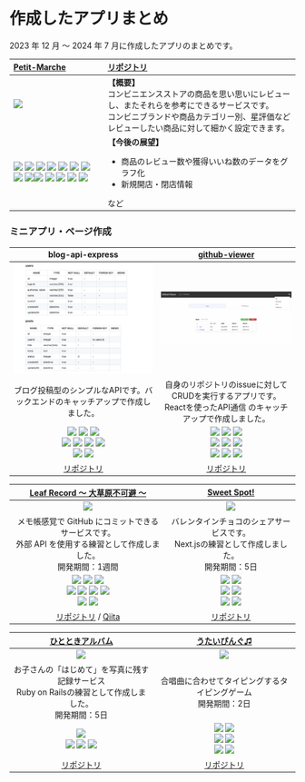 # 作成したアプリまとめ

2023 年 12 月 ～ 2024 年 7 月に作成したアプリのまとめです。

| <a href="" target="_blank">Petit-Marche</a> | <a href="https://github.com/tatsuya1981/Petit-Marche" target="_blank" >リポジトリ</a> |
| :-- | :-- |
| <img src="./img/petitmarche.png" width="450px" /> | **【概要】** <br />コンビニエンスストアの商品を思い思いにレビューし、またそれらを参考にできるサービスです。<br/>コンビニブランドや商品カテゴリー別、星評価などレビューしたい商品に対して細かく設定できます。<br/> |
| <img src="https://img.shields.io/badge/-Docker-fff.svg?logo=docker&style=flat"> <img src="https://img.shields.io/badge/-Sentry-362D59.svg?logo=sentry&style=flat"> <img src="https://img.shields.io/badge/-S3-fff.svg?logo=amazons3&style=flat"> <img src="https://img.shields.io/badge/-Vercel-000000.svg?logo=vercel&style=flat"> <img src="https://img.shields.io/badge/-PostgreSQL-fff.svg?logo=postgresql&style=flat" /> <img src="https://img.shields.io/badge/-Ruby3.2-CC342D.svg?logo=ruby&style=flat"> <img src="https://img.shields.io/badge/-Rails7.1-D30001.svg?logo=rubyonrails&style=flat"> <img src="https://img.shields.io/badge/-React18-fff.svg?logo=react&style=flat"> <img src="https://img.shields.io/badge/-Next.js14-000000.svg?logo=nextdotjs&style=flat"><img src="https://img.shields.io/badge/-Mantine-fff.svg?logo=mantine&style=flat" /> <img src="https://img.shields.io/badge/-Recoil-fff.svg?logo=recoil&style=flat" /> <img src="https://img.shields.io/badge/-Axios-5A29E4.svg?logo=axios&style=flat" /> <img src="https://img.shields.io/badge/-Tailwind CSS-fff.svg?logo=tailwindcss&style=flat" /> <img src="https://img.shields.io/badge/-TypeScript-fff.svg?logo=typescript&style=flat" /> | **【今後の展望】** <br /><ul><li>商品のレビュー数や獲得いいね数のデータをグラフ化</li><li>新規開店・閉店情報</li></ul>など |

### ミニアプリ・ページ作成

| blog-api-express | <a href="https://github-viewer-2024.netlify.app" target="_blank" >github-viewer</a> |
| :--: | :--: |
| <img src="./img/blogapi.png" width="500px" /> | <img src="./img/githubviewer.png" width="500px" /> |
| ブログ投稿型のシンプルなAPIです。バックエンドのキャッチアップで作成しました。 | 自身のリポジトリのissueに対してCRUDを実行するアプリです。<br />Reactを使ったAPI通信 のキャッチアップで作成しました。|
| <img src="https://img.shields.io/badge/-Docker-fff.svg?logo=docker&style=flat"> <img src="https://img.shields.io/badge/-Vercel-000000.svg?logo=vercel&style=flat"> <img src="https://img.shields.io/badge/-MySQL-fff.svg?logo=mysql&style=flat" /><br /><img src="https://img.shields.io/badge/-Ruby3.2-CC342D.svg?logo=ruby&style=flat"> <img src="https://img.shields.io/badge/-Rails7.1-D30001.svg?logo=rubyonrails&style=flat"> <img src="https://img.shields.io/badge/-React18-fff.svg?logo=react&style=flat"> <img src="https://img.shields.io/badge/-Next.js14-000000.svg?logo=nextdotjs&style=flat"><br /><img src="https://img.shields.io/badge/-Tailwind CSS-fff.svg?logo=tailwindcss&style=flat" /> <img src="https://img.shields.io/badge/-TypeScript-fff.svg?logo=typescript&style=flat" /> | <img src="https://img.shields.io/badge/-React-61DAFB.svg?logo=react&style=plastic"> <img src="https://img.shields.io/badge/-React%20Router-61DAFB.svg?logo=react&style=plastic"> <img src="https://img.shields.io/badge/-Redux-764ABC.svg?logo=redux&style=plastic"> <br/> <img src="https://img.shields.io/badge/-Atomic%20Design-66595C.svg?logo=atom&style=plastic"> <img src="https://img.shields.io/badge/-axios-EE0000.svg?logo=&style=plastic"> <img src="https://img.shields.io/badge/-Netlify-00C7B7.svg?logo=netlify&style=plastic"> <br/> <img src="https://img.shields.io/badge/-styled%20components-FFCE0A.svg?logo=&style=plastic"> <img src="https://img.shields.io/badge/-Eslint-4B32C3.svg?logo=eslint&style=plastic"> <img src="https://img.shields.io/badge/-Prettier-F7B93E.svg?logo=prettier&style=plastic"> |
| <a href="https://github.com/tatsuya1981/blog-api-express" target="_blank">リポジトリ</a>| <a href="https://github.com/tatsuya1981/github-viewer" target="_blank">リポジトリ</a>|

| <a href="https://leaf-record.vercel.app" target="_blank">Leaf Record ～ 大草原不可避 ～</a> | <a href="https://sweet-spot-topi.vercel.app/" target="_blank">Sweet Spot!</a> |
| :--: | :--: |
| <img src="./images/4.jpg" width="500px" /> | <img src="./images/2.jpg" width="500px" /> |
| メモ帳感覚で GitHub にコミットできるサービスです。<br/>外部 API を使用する練習として作成しました。<br/>開発期間：1週間 | バレンタインチョコのシェアサービスです。<br/>Next.jsの練習として作成しました。<br/>開発期間：5日 |
| <img src="https://img.shields.io/badge/-Docker-fff.svg?logo=docker&style=flat"> <img src="https://img.shields.io/badge/-Vercel-000000.svg?logo=vercel&style=flat"> <img src="https://img.shields.io/badge/-PostgreSQL-fff.svg?logo=postgresql&style=flat" /><br /><img src="https://img.shields.io/badge/-Ruby3.2-CC342D.svg?logo=ruby&style=flat"> <img src="https://img.shields.io/badge/-Rails7.1-D30001.svg?logo=rubyonrails&style=flat"> <img src="https://img.shields.io/badge/-React18-fff.svg?logo=react&style=flat"> <img src="https://img.shields.io/badge/-Next.js14-000000.svg?logo=nextdotjs&style=flat"><br /><img src="https://img.shields.io/badge/-Tailwind CSS-fff.svg?logo=tailwindcss&style=flat" /> <img src="https://img.shields.io/badge/-TypeScript-fff.svg?logo=typescript&style=flat" /> | <img src="https://img.shields.io/badge/-Vercel-000000.svg?logo=vercel&style=flat"> <img src="https://img.shields.io/badge/-PostgreSQL-fff.svg?logo=postgresql&style=flat" /><br /><img src="https://img.shields.io/badge/-React18-fff.svg?logo=react&style=flat"> <img src="https://img.shields.io/badge/-Next.js14-000000.svg?logo=nextdotjs&style=flat"><br /><img src="https://img.shields.io/badge/-Tailwind CSS-fff.svg?logo=tailwindcss&style=flat" /> <img src="https://img.shields.io/badge/-TypeScript-fff.svg?logo=typescript&style=flat" /> |
| <a href="https://github.com/topi0247/leaf-record" target="_blank">リポジトリ</a> / <a href="https://qiita.com/topi_log/items/d362fefb9e006773eac0" target="_blank">Qiita</a> | <a href="https://github.com/topi0247/Sweet-Spot" target="_blank">リポジトリ</a> |

| <a href="https://hitotoki-album.onrender.com/" target="_blank">ひとときアルバム</a> | <a href="https://utyping-dbd8ac4df84a.herokuapp.com/" target="_blank">うたいぴんぐ♫</a> |
| :--: | :--: |
| <img src="./images/1.jpg" width="500px" /> | <img src="./images/5.jpg" width="500px" /> |
| お子さんの「はじめて」を写真に残す記録サービス<br/>Ruby on Railsの練習として作成しました。<br/>開発期間：5日 | 合唱曲に合わせてタイピングするタイピングゲーム<br/>開発期間：2日 |
| <img src="https://img.shields.io/badge/-PostgreSQL-fff.svg?logo=postgresql&style=flat" /><br /><img src="https://img.shields.io/badge/-Ruby3.2-CC342D.svg?logo=ruby&style=flat"> <img src="https://img.shields.io/badge/-Rails7.1-D30001.svg?logo=rubyonrails&style=flat"> <img src="https://img.shields.io/badge/-JavaScript-yellow.svg?logo=javascript&style=flat" /> | <img src="https://img.shields.io/badge/-Docker-fff.svg?logo=docker&style=flat"> <img src="https://img.shields.io/badge/-MySQL-fff.svg?logo=mysql&style=flat" /><br /><img src="https://img.shields.io/badge/-Ruby3.2-CC342D.svg?logo=ruby&style=flat"> <img src="https://img.shields.io/badge/-Rails7.1-D30001.svg?logo=rubyonrails&style=flat"><br /><img src="https://img.shields.io/badge/-Tailwind CSS-fff.svg?logo=tailwindcss&style=flat" /> <img src="https://img.shields.io/badge/-JavaScript-yellow.svg?logo=javascript&style=flat" /> |
| <a href="https://github.com/topi0247/mini-app-week" target="_blank">リポジトリ</a> | <a href="https://github.com/topi0247/utyping" target="_blank">リポジトリ</a> |
